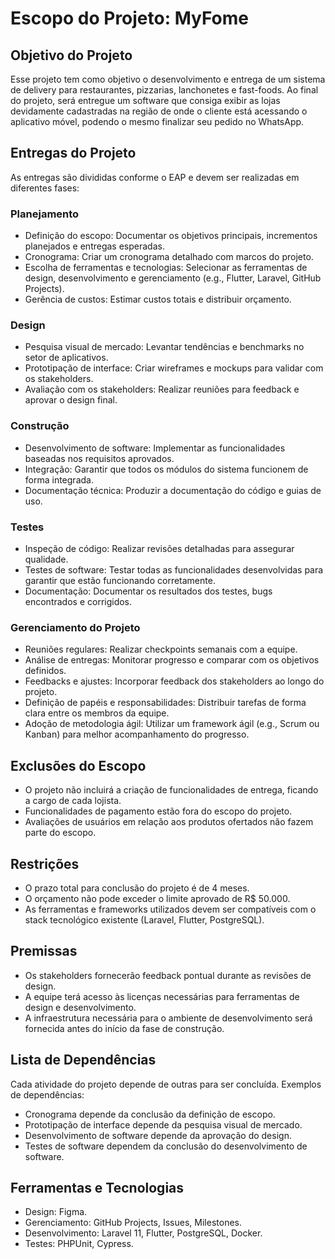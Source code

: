 # Escopo do Projeto: MyFome
## Objetivo do Projeto
Esse projeto tem como objetivo o desenvolvimento e entrega de um sistema de delivery para restaurantes, pizzarias, lanchonetes e fast-foods. Ao final do projeto, será entregue um software que consiga exibir as lojas devidamente cadastradas na região de onde o cliente está acessando o aplicativo móvel, podendo o mesmo finalizar seu pedido no WhatsApp.

## Entregas do Projeto
As entregas são divididas conforme o EAP e devem ser realizadas em diferentes fases:

### Planejamento
- Definição do escopo: Documentar os objetivos principais, incrementos planejados e entregas esperadas.
- Cronograma: Criar um cronograma detalhado com marcos do projeto.
- Escolha de ferramentas e tecnologias: Selecionar as ferramentas de design, desenvolvimento e gerenciamento (e.g., Flutter, Laravel, GitHub Projects).
- Gerência de custos: Estimar custos totais e distribuir orçamento.
### Design
- Pesquisa visual de mercado: Levantar tendências e benchmarks no setor de aplicativos.
- Prototipação de interface: Criar wireframes e mockups para validar com os stakeholders.
- Avaliação com os stakeholders: Realizar reuniões para feedback e aprovar o design final.
### Construção
- Desenvolvimento de software: Implementar as funcionalidades baseadas nos requisitos aprovados.
- Integração: Garantir que todos os módulos do sistema funcionem de forma integrada.
- Documentação técnica: Produzir a documentação do código e guias de uso.
### Testes
- Inspeção de código: Realizar revisões detalhadas para assegurar qualidade.
- Testes de software: Testar todas as funcionalidades desenvolvidas para garantir que estão funcionando corretamente.
- Documentação: Documentar os resultados dos testes, bugs encontrados e corrigidos.
### Gerenciamento do Projeto
- Reuniões regulares: Realizar checkpoints semanais com a equipe.
- Análise de entregas: Monitorar progresso e comparar com os objetivos definidos.
- Feedbacks e ajustes: Incorporar feedback dos stakeholders ao longo do projeto.
- Definição de papéis e responsabilidades: Distribuir tarefas de forma clara entre os membros da equipe.
- Adoção de metodologia ágil: Utilizar um framework ágil (e.g., Scrum ou Kanban) para melhor acompanhamento do progresso.
## Exclusões do Escopo
- O projeto não incluirá a criação de funcionalidades de entrega, ficando a cargo de cada lojista.
- Funcionalidades de pagamento estão fora do escopo do projeto.
- Avaliações de usuários em relação aos produtos ofertados não fazem parte do escopo.
## Restrições
- O prazo total para conclusão do projeto é de 4 meses.
- O orçamento não pode exceder o limite aprovado de R$ 50.000.
- As ferramentas e frameworks utilizados devem ser compatíveis com o stack tecnológico existente (Laravel, Flutter, PostgreSQL).
## Premissas
- Os stakeholders fornecerão feedback pontual durante as revisões de design.
- A equipe terá acesso às licenças necessárias para ferramentas de design e desenvolvimento.
- A infraestrutura necessária para o ambiente de desenvolvimento será fornecida antes do início da fase de construção.
## Lista de Dependências
Cada atividade do projeto depende de outras para ser concluída. Exemplos de dependências:

- Cronograma depende da conclusão da definição de escopo.
- Prototipação de interface depende da pesquisa visual de mercado.
- Desenvolvimento de software depende da aprovação do design.
- Testes de software dependem da conclusão do desenvolvimento de software.
## Ferramentas e Tecnologias
- Design: Figma.
- Gerenciamento: GitHub Projects, Issues, Milestones.
- Desenvolvimento: Laravel 11, Flutter, PostgreSQL, Docker.
- Testes: PHPUnit, Cypress.
